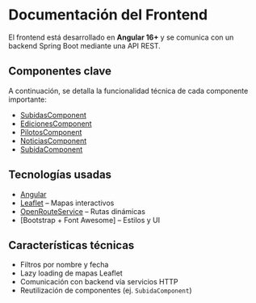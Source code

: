 # Documentación del Frontend

El frontend está desarrollado en **Angular 16+** y se comunica con un backend Spring Boot mediante una API REST.

## Componentes clave

A continuación, se detalla la funcionalidad técnica de cada componente importante:

- [SubidasComponent](subidas.component.md)
- [EdicionesComponent](ediciones.component.md)
- [PilotosComponent](pilotos.component.md)
- [NoticiasComponent](noticias.component.md)
- [SubidaComponent](subida.component.md)

## Tecnologías usadas

- [Angular](https://angular.io) 
- [Leaflet](https://leafletjs.com)  – Mapas interactivos
- [OpenRouteService](https://openrouteservice.org)  – Rutas dinámicas
- [Bootstrap + Font Awesome] – Estilos y UI

## Características técnicas

- Filtros por nombre y fecha
- Lazy loading de mapas Leaflet
- Comunicación con backend vía servicios HTTP
- Reutilización de componentes (ej. `SubidaComponent`)